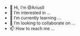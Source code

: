 - 👋 Hi, I’m @AriusII
- 👀 I’m interested in ...
- 🌱 I’m currently learning ...
- 💞️ I’m looking to collaborate on ...
- 📫 How to reach me ...

<!---
AriusII/AriusII is a ✨ special ✨ repository because its `README.md` (this file) appears on your GitHub profile.
You can click the Preview link to take a look at your changes.
--->
